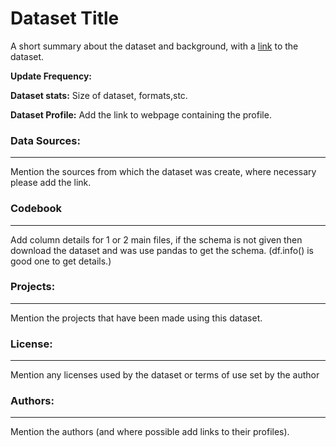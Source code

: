 # Dataset Title
A short summary about the dataset and background, with a [link]() to the dataset.

**Update Frequency:** 

**Dataset stats:** Size of dataset, formats,stc.

**Dataset Profile:** Add the link to webpage containing the profile.

### Data Sources:
--------
Mention the sources from which the dataset was create, where necessary please add the link.

### Codebook
--------------
Add column details for 1 or 2 main files, if the schema is not given then download the dataset and was use pandas to get the schema. (df.info() is good one to get details.)

### Projects:
-------------
Mention the projects that have been made using this dataset.

### License:
-------------
Mention any licenses used by the dataset or terms of use set by the author

### Authors:
-------------
Mention the authors (and where possible add links to their profiles).
